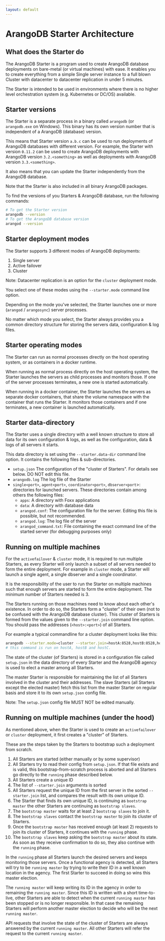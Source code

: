 ```yaml
---
layout: default
---
```

<!-- don't edit here, it's from https://@github.com/arangodb-helper/arangodb.git / docs/Manual/ -->
# ArangoDB Starter Architecture

## What does the Starter do

The ArangoDB Starter is a program used to create ArangoDB database deployments
on bare-metal (or virtual machines) with ease.
It enables you to create everything from a simple Single server instance
to a full blown Cluster with datacenter to datacenter replication in under 5 minutes.

The Starter is intended to be used in environments where there is no higher
level orchestration system (e.g. Kubernetes or DC/OS) available.

## Starter versions

The Starter is a separate process in a binary called `arangodb` (or `arangodb.exe` on Windows).
This binary has its own version number that is independent of a ArangoDB (database)
version.

This means that Starter version `a.b.c` can be used to run deployments
of ArangoDB databases with different version.
For example, the Starter with version `0.11.2` can be used to create
ArangoDB deployments with ArangoDB version `3.2.<something>` as well
as deployments with ArangoDB version `3.3.<something>`.

It also means that you can update the Starter independently from the ArangoDB
database.

Note that the Starter is also included in all binary ArangoDB packages.

To find the versions of you Starters & ArangoDB database, run the following commands:

```bash
# To get the Starter version
arangodb --version
# To get the ArangoDB database version
arangod --version
```

## Starter deployment modes

The Starter supports 3 different modes of ArangoDB deployments:

1. Single server
1. Active failover
1. Cluster

Note: Datacenter replication is an option for the `cluster` deployment mode.

You select one of these modes using the `--starter.mode` command line option.

Depending on the mode you've selected, the Starter launches one or more
(`arangod` / `arangosync`) server processes.

No matter which mode you select, the Starter always provides you
a common directory structure for storing the servers data, configuration & log files.

## Starter operating modes

The Starter can run as normal processes directly on the host operating system,
or as containers in a docker runtime.

When running as normal process directly on the host operating system,
the Starter launches the servers as child processes and monitors those.
If one of the server processes terminates, a new one is started automatically.

When running in a docker container, the Starter launches the servers
as separate docker containers, that share the volume namespace with
the container that runs the Starter. It monitors those containers
and if one terminates, a new container is launched automatically.

## Starter data-directory

The Starter uses a single directory with a well known structure to store
all data for its own configuration & logs, as well as the configuration,
data & logs of all servers it starts.

This data directory is set using the `--starter.data-dir` command line option.
It contains the following files & sub-directories.

- `setup.json` The configuration of the "cluster of Starters".
  For details see below. DO NOT edit this file.
- `arangodb.log` The log file of the Starter
- `single<port>`, `agent<port>`, `coordinator<port>`, `dbserver<port`>: directories for
  launched servers. These directories contain among others the following files:
  - `apps`: A directory with Foxx applications
  - `data`: A directory with database data
  - `arangod.conf`: The configuration file for the server. Editing this file is possible, but not recommended.
  - `arangod.log`: The log file of the server
  - `arangod_command.txt`: File containing the exact command line of the started server (for debugging purposes only)

## Running on multiple machines

For the `activefailover` & `cluster` mode, it is required to run multiple
Starters, as every Starter will only launch a subset of all servers needed
to form the entire deployment.
For example in `cluster` mode, a Starter will launch a single agent, a single dbserver
and a single coordinator.

It is the responsibility of the user to run the Starter on multiple machines such
that enough servers are started to form the entire deployment.
The minimum number of Starters needed is 3.

The Starters running on those machines need to know about each other's existence.
In order to do so, the Starters form a "cluster" of their own (not to be confused
with the ArangoDB database cluster).
This cluster of Starters is formed from the values given to the `--starter.join`
command line option. You should pass the addresses (`<host>:<port>`) of all Starters.

For example a typical commandline for a cluster deployment looks like this:

```bash
arangodb --starter.mode=cluster --starter.join=hostA:8528,hostB:8528,hostC:8528
# this command is run on hostA, hostB and hostC.
```

The state of the cluster (of Starters) is stored in a configuration file called
`setup.json` in the data directory of every Starter and the ArangoDB
agency is used to elect a master among all Starters.

The master Starter is responsible for maintaining the list of all Starters
involved in the cluster and their addresses. The slave Starters (all Starters
except the elected master) fetch this list from the master Starter on regular
basis and store it to its own `setup.json` config file.

Note: The `setup.json` config file MUST NOT be edited manually.

## Running on multiple machines (under the hood)

As mentioned above, when the Starter is used to create an `activefailover`
or `cluster` deployment, it first creates a "cluster" of Starters.

These are the steps taken by the Starters to bootstrap such a deployment
from scratch.

1. All Starters are started (either manually or by some supervisor)
1. All Starters try to read their config from `setup.json`.
   If that file exists and is valid, this bootstrap-from-scratch process
   is aborted and all Starters go directly to the `running` phase described below.
1. All Starters create a unique ID
1. The list of `--starter.join` arguments is sorted
1. All Starters request the unique ID from the first server in the sorted `--starter.join` list,
   and compares the result with its own unique ID.
1. The Starter that finds its own unique ID, is continuing as `bootstrap master`
   the other Starters are continuing as `bootstrap slaves`.
1. The `bootstrap master` waits for at least 2 `bootstrap slaves` to join it.
1. The `bootstrap slaves` contact the `bootstrap master` to join its cluster of Starters.
1. Once the `bootstrap master` has received enough (at least 2) requests
   to join its cluster of Starters, it continues with the `running` phase.
1. The `bootstrap slaves` keep asking the `bootstrap master` about its state.
   As soon as they receive confirmation to do so, they also continue with the `running` phase.

In the `running` phase all Starters launch the desired servers and keeps monitoring those
servers. Once a functional agency is detected, all Starters will try to be
`running master` by trying to write their ID in a well known location in the agency.
The first Starter to succeed in doing so wins this master election.

The `running master` will keep writing its ID in the agency in order to remaining
the `running master`. Since this ID is written with a short time-to-live,
other Starters are able to detect when the current `running master` has been stopped
or is no longer responsible. In that case the remaining Starters will perform
another master election to decide who will be the next `running master`.

API requests that involve the state of the cluster of Starters are always answered
by the current `running master`. All other Starters will refer the request to
the current `running master`.
